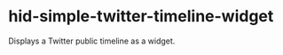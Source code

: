 hid-simple-twitter-timeline-widget
==================================

Displays a Twitter public timeline as a widget.
